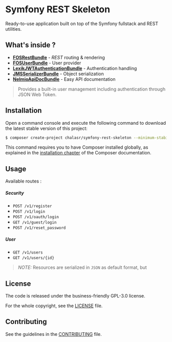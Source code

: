 Symfony REST Skeleton
=====================

Ready-to-use application built on top of the Symfony fullstack and REST utilities.

What's inside ?
----

- **[FOSRestBundle](https://github.com/FriendsOfSymfony/FOSRestBundle)** - *REST* routing & rendering
- **[FOSUserBundle](https://github.com/FriendsOfSymfony/FOSUserBundle)** - User provider
- **[LexikJWTAuthenticationBundle](https://github.com/lexik/LexikJWTAuthenticationBundle)** - Authentication handling
- **[JMSSerializerBundle](https://github.com/schmittjoh/JMSSerializerBundle)** - Object serialization
- **[NelmioApiDocBundle](https://github.com/nelmio/NelmioApiDocBundle)** - Easy API documentation

> Provides a built-in user management including authentication through JSON Web Token.

Installation
--------------

Open a command console and execute the following command to download the latest stable version of this project:

```bash
$ composer create-project chalasr/symfony-rest-skeleton --minimum-stability=dev path/to/install
```

This command requires you to have Composer installed globally, as explained
in the [installation chapter](https://getcomposer.org/doc/00-intro.md)
of the Composer documentation.

Usage
-----

Available routes :

##### Security

- `POST /v1/register`
- `POST /v1/login`
- `POST /v1/oauth/login`
- `GET /v1/guest/login`
- `POST /v1/reset_password`

##### User

- `GET /v1/users`
- `GET /v1/users/{id}`

> _NOTE:_ Resources are serialized in `JSON` as default format, but

License
-------

The code is released under the business-friendly GPL-3.0 license.

For the whole copyright, see the [LICENSE](LICENSE) file.

Contributing
------------

See the guidelines in the  [CONTRIBUTING](https://github.com/chalasr/symfony-rest-edition/blob/master/CONTRIBUTING.md) file.
